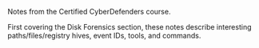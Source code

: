 Notes from the Certified CyberDefenders course.

First covering the Disk Forensics section, these notes describe interesting paths/files/registry hives, event IDs, tools, and commands.
